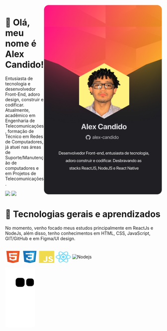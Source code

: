 <img align="right" height="610px" src=".github/workflows/alex-cndd.png"/>

# 👋 Olá, meu nome é Alex Candido! 
<p> Entusiasta de tecnologia e desenvolvedor Front-End, adoro design, construir e codificar. Atualmente, acadêmico em Engenharia de Telecomunicações, formação de Técnico em Redes de Computadores, já atuei nas áreas de Suporte/Manutenção de computadores e em Projetos de Telecomunicações.</p>


<img width="530em" src="https://github-readme-stats.vercel.app/api?username=alex-candido&show_icons=true&theme=vision-friendly-dark&include_all_commits=true&count_private=true"/>
<img width="530em" src="https://github-readme-stats.vercel.app/api/top-langs/?username=alex-candido&layout=compact&langs_count=16&theme=vision-friendly-dark"/>


# 🚀 Tecnologias gerais e aprendizados
<p> No momento, venho focado meus estudos principalmente em ReactJs e NodeJs, além disso, tenho conhecimentos em HTML, CSS, JavaScript, GIT/GitHub e em Figma/UI design.</p>

<div style="display: inline_block"><br/>
  <img align="center" alt="HTML" height="40" width="50" src="https://raw.githubusercontent.com/devicons/devicon/master/icons/html5/html5-original.svg">
  <img align="center" alt="CSS" height="40" width="50" src="https://raw.githubusercontent.com/devicons/devicon/master/icons/css3/css3-original.svg">
  <img align="center" alt="Js" height="40" width="50" src="https://raw.githubusercontent.com/devicons/devicon/master/icons/javascript/javascript-plain.svg">
  <img align="center" alt="React" height="40" width="50" src="https://raw.githubusercontent.com/devicons/devicon/master/icons/react/react-original.svg">
  <img align="center" alt="Nodejs" height="40" width="50" src="https://icongr.am/devicon/nodejs-original.svg?size=148&color=currentColor">
<div/>

![Snake animation](https://github.com/alex-candido/alex-candido/blob/output/github-contribution-grid-snake.svg)

